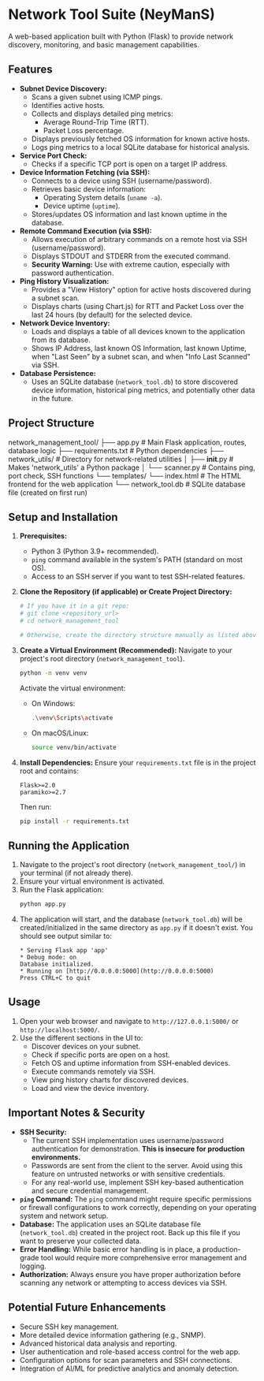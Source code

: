 # Network Tool Suite (NeyManS)

A web-based application built with Python (Flask) to provide network discovery, monitoring, and basic management capabilities.

## Features

* **Subnet Device Discovery:**
    * Scans a given subnet using ICMP pings.
    * Identifies active hosts.
    * Collects and displays detailed ping metrics:
        * Average Round-Trip Time (RTT).
        * Packet Loss percentage.
    * Displays previously fetched OS information for known active hosts.
    * Logs ping metrics to a local SQLite database for historical analysis.
* **Service Port Check:**
    * Checks if a specific TCP port is open on a target IP address.
* **Device Information Fetching (via SSH):**
    * Connects to a device using SSH (username/password).
    * Retrieves basic device information:
        * Operating System details (`uname -a`).
        * Device uptime (`uptime`).
    * Stores/updates OS information and last known uptime in the database.
* **Remote Command Execution (via SSH):**
    * Allows execution of arbitrary commands on a remote host via SSH (username/password).
    * Displays STDOUT and STDERR from the executed command.
    * **Security Warning:** Use with extreme caution, especially with password authentication.
* **Ping History Visualization:**
    * Provides a "View History" option for active hosts discovered during a subnet scan.
    * Displays charts (using Chart.js) for RTT and Packet Loss over the last 24 hours (by default) for the selected device.
* **Network Device Inventory:**
    * Loads and displays a table of all devices known to the application from its database.
    * Shows IP Address, last known OS Information, last known Uptime, when "Last Seen" by a subnet scan, and when "Info Last Scanned" via SSH.
* **Database Persistence:**
    * Uses an SQLite database (`network_tool.db`) to store discovered device information, historical ping metrics, and potentially other data in the future.

## Project Structure

network_management_tool/
├── app.py                 # Main Flask application, routes, database logic
├── requirements.txt       # Python dependencies
├── network_utils/         # Directory for network-related utilities
│   ├── __init__.py        # Makes 'network_utils' a Python package
│   └── scanner.py         # Contains ping, port check, SSH functions
└── templates/
    └── index.html         # The HTML frontend for the web application
└── network_tool.db        # SQLite database file (created on first run)

## Setup and Installation

1.  **Prerequisites:**
    * Python 3 (Python 3.9+ recommended).
    * `ping` command available in the system's PATH (standard on most OS).
    * Access to an SSH server if you want to test SSH-related features.

2.  **Clone the Repository (if applicable) or Create Project Directory:**
    ```bash
    # If you have it in a git repo:
    # git clone <repository_url>
    # cd network_management_tool

    # Otherwise, create the directory structure manually as listed above.
    ```

3.  **Create a Virtual Environment (Recommended):**
    Navigate to your project's root directory (`network_management_tool`).
    ```bash
    python -m venv venv
    ```
    Activate the virtual environment:
    * On Windows:
        ```bash
        .\venv\Scripts\activate
        ```
    * On macOS/Linux:
        ```bash
        source venv/bin/activate
        ```

4.  **Install Dependencies:**
    Ensure your `requirements.txt` file is in the project root and contains:
    ```text
    Flask>=2.0
    paramiko>=2.7
    ```
    Then run:
    ```bash
    pip install -r requirements.txt
    ```

## Running the Application

1.  Navigate to the project's root directory (`network_management_tool/`) in your terminal (if not already there).
2.  Ensure your virtual environment is activated.
3.  Run the Flask application:
    ```bash
    python app.py
    ```
4.  The application will start, and the database (`network_tool.db`) will be created/initialized in the same directory as `app.py` if it doesn't exist. You should see output similar to:
    ```
    * Serving Flask app 'app'
    * Debug mode: on
    Database initialized.
    * Running on [http://0.0.0.0:5000](http://0.0.0.0:5000)
    Press CTRL+C to quit
    ```

## Usage

1.  Open your web browser and navigate to `http://127.0.0.1:5000/` or `http://localhost:5000/`.
2.  Use the different sections in the UI to:
    * Discover devices on your subnet.
    * Check if specific ports are open on a host.
    * Fetch OS and uptime information from SSH-enabled devices.
    * Execute commands remotely via SSH.
    * View ping history charts for discovered devices.
    * Load and view the device inventory.

## Important Notes & Security

* **SSH Security:**
    * The current SSH implementation uses username/password authentication for demonstration. **This is insecure for production environments.**
    * Passwords are sent from the client to the server. Avoid using this feature on untrusted networks or with sensitive credentials.
    * For any real-world use, implement SSH key-based authentication and secure credential management.
* **`ping` Command:** The `ping` command might require specific permissions or firewall configurations to work correctly, depending on your operating system and network setup.
* **Database:** The application uses an SQLite database file (`network_tool.db`) created in the project root. Back up this file if you want to preserve your collected data.
* **Error Handling:** While basic error handling is in place, a production-grade tool would require more comprehensive error management and logging.
* **Authorization:** Always ensure you have proper authorization before scanning any network or attempting to access devices via SSH.

## Potential Future Enhancements

* Secure SSH key management.
* More detailed device information gathering (e.g., SNMP).
* Advanced historical data analysis and reporting.
* User authentication and role-based access control for the web app.
* Configuration options for scan parameters and SSH connections.
* Integration of AI/ML for predictive analytics and anomaly detection.
